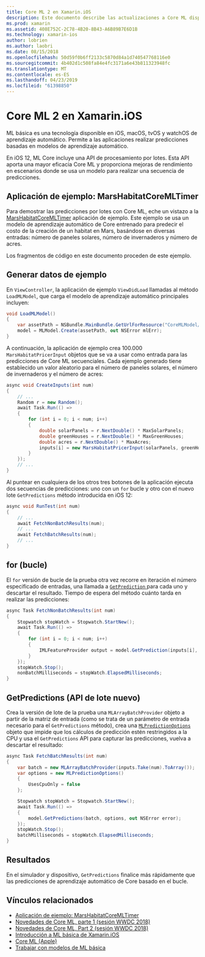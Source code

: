 ```yaml
---
title: Core ML 2 en Xamarin.iOS
description: Este documento describe las actualizaciones a Core ML disponible como parte de iOS 12. En concreto, examina las mejoras de rendimiento asociadas con la nueva API de predicción por lotes.
ms.prod: xamarin
ms.assetid: 408E752C-2C78-4B20-8B43-A6B89B7E6D1B
ms.technology: xamarin-ios
author: lobrien
ms.author: laobri
ms.date: 08/15/2018
ms.openlocfilehash: 50d59f0b6ff2133c5870d84a1d740547768116e0
ms.sourcegitcommit: 4b402d1c508fa84e4fc3171a6e43b811323948fc
ms.translationtype: MT
ms.contentlocale: es-ES
ms.lasthandoff: 04/23/2019
ms.locfileid: "61398850"
---
```

# <a name="core-ml-2-in-xamarinios"></a>Core ML 2 en Xamarin.iOS

ML básica es una tecnología disponible en iOS, macOS, tvOS y watchOS de aprendizaje automático. Permite a las aplicaciones realizar predicciones basadas en modelos de aprendizaje automático.

En iOS 12, ML Core incluye una API de procesamiento por lotes. Esta API aporta una mayor eficacia Core ML y proporciona mejoras de rendimiento en escenarios donde se usa un modelo para realizar una secuencia de predicciones.

## <a name="sample-app-marshabitatcoremltimer"></a>Aplicación de ejemplo: MarsHabitatCoreMLTimer

Para demostrar las predicciones por lotes con Core ML, eche un vistazo a la [MarsHabitatCoreMLTimer](https://developer.xamarin.com/samples/monotouch/iOS12/MarsHabitatCoreMLTimer) aplicación de ejemplo. Este ejemplo se usa un modelo de aprendizaje automático de Core entrenado para predecir el costo de la creación de un habitat en Mars, basándose en diversas entradas: número de paneles solares, número de invernaderos y número de acres.

Los fragmentos de código en este documento proceden de este ejemplo.

## <a name="generate-sample-data"></a>Generar datos de ejemplo

En `ViewController`, la aplicación de ejemplo `ViewDidLoad` llamadas al método `LoadMLModel`, que carga el modelo de aprendizaje automático principales incluyen:

```csharp
void LoadMLModel()
{
    var assetPath = NSBundle.MainBundle.GetUrlForResource("CoreMLModel/MarsHabitatPricer", "mlmodelc");
    model = MLModel.Create(assetPath, out NSError mlErr);
}
```

A continuación, la aplicación de ejemplo crea 100.000 `MarsHabitatPricerInput` objetos que se va a usar como entrada para las predicciones de Core ML secuenciales. Cada ejemplo generado tiene establecido un valor aleatorio para el número de paneles solares, el número de invernaderos y el número de acres:

```csharp
async void CreateInputs(int num)
{
    // ...
    Random r = new Random();
    await Task.Run(() =>
    {
        for (int i = 0; i < num; i++)
        {
            double solarPanels = r.NextDouble() * MaxSolarPanels;
            double greenHouses = r.NextDouble() * MaxGreenHouses;
            double acres = r.NextDouble() * MaxAcres;
            inputs[i] = new MarsHabitatPricerInput(solarPanels, greenHouses, acres);
        }
    });
    // ...
}
```

Al puntear en cualquiera de los otros tres botones de la aplicación ejecuta dos secuencias de predicciones: uno con un `for` bucle y otro con el nuevo lote `GetPredictions` método introducida en iOS 12:

```csharp
async void RunTest(int num)
{
    // ...
    await FetchNonBatchResults(num);
    // ...
    await FetchBatchResults(num);
    // ...
}
```

## <a name="for-loop"></a>for (bucle)

El `for` versión de bucle de la prueba otra vez recorre en iteración el número especificado de entradas, una llamada a [ `GetPrediction` ](xref:CoreML.MLModel.GetPrediction*) para cada uno y descartar el resultado. Tiempo de espera del método cuánto tarda en realizar las predicciones:

```csharp
async Task FetchNonBatchResults(int num)
{
    Stopwatch stopWatch = Stopwatch.StartNew();
    await Task.Run(() =>
    {
        for (int i = 0; i < num; i++)
        {
            IMLFeatureProvider output = model.GetPrediction(inputs[i], out NSError error);
        }
    });
    stopWatch.Stop();
    nonBatchMilliseconds = stopWatch.ElapsedMilliseconds;
}
```

## <a name="getpredictions-new-batch-api"></a>GetPredictions (API de lote nuevo)

Crea la versión de lote de la prueba una `MLArrayBatchProvider` objeto a partir de la matriz de entrada (como se trata de un parámetro de entrada necesario para el `GetPredictions` método), crea una [`MLPredictionOptions`](xref:CoreML.MLPredictionOptions)
objeto que impide que los cálculos de predicción estén restringidos a la CPU y usa el `GetPredictions` API para capturar las predicciones, vuelva a descartar el resultado:

```csharp
async Task FetchBatchResults(int num)
{
    var batch = new MLArrayBatchProvider(inputs.Take(num).ToArray());
    var options = new MLPredictionOptions()
    {
        UsesCpuOnly = false
    };

    Stopwatch stopWatch = Stopwatch.StartNew();
    await Task.Run(() =>
    {
        model.GetPredictions(batch, options, out NSError error);
    });
    stopWatch.Stop();
    batchMilliseconds = stopWatch.ElapsedMilliseconds;
}
```

## <a name="results"></a>Resultados

En el simulador y dispositivo, `GetPredictions` finalice más rápidamente que las predicciones de aprendizaje automático de Core basado en el bucle.

## <a name="related-links"></a>Vínculos relacionados

- [Aplicación de ejemplo: MarsHabitatCoreMLTimer](https://developer.xamarin.com/samples/monotouch/iOS12/MarsHabitatCoreMLTimer)
- [Novedades de Core ML, parte 1 (sesión WWDC 2018)](https://developer.apple.com/videos/play/wwdc2018/708/)
- [Novedades de Core ML, Part 2 (sesión WWDC 2018)](https://developer.apple.com/videos/play/wwdc2018/709/)
- [Introducción a ML básica de Xamarin.iOS](https://docs.microsoft.com/xamarin/ios/platform/introduction-to-ios11/coreml)
- [Core ML (Apple)](https://developer.apple.com/documentation/coreml?language=objc)
- [Trabajar con modelos de ML básica](https://developer.apple.com/machine-learning/build-run-models/)
